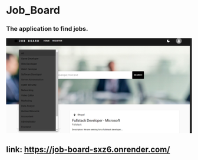 # Job_Board
### The application to find jobs.
![Alt text](images/DarkMode.png)
## link: https://job-board-sxz6.onrender.com/
